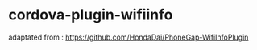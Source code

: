cordova-plugin-wifiinfo
=======================

adaptated from : https://github.com/HondaDai/PhoneGap-WifiInfoPlugin
